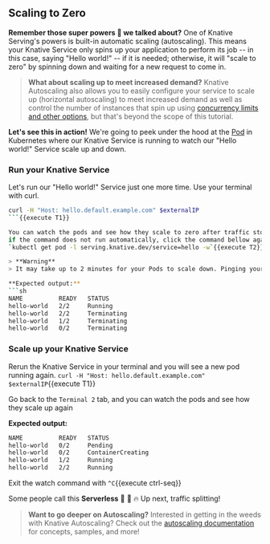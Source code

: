 ## Scaling to Zero

**Remember those super powers 🚀 we talked about?** One of Knative Serving's powers is built-in automatic scaling (autoscaling).
This means your Knative Service only spins up your application to perform its job -- in this case, saying "Hello world!"
-- if it is needed; otherwise, it will "scale to zero" by spinning down and waiting for a new request to come in.

> **What about scaling up to meet increased demand?**
> Knative Autoscaling also allows you to easily configure your service to scale up (horizontal autoscaling) to meet 
> increased demand as well as control the number of instances that spin up using
> [concurrency limits and other options](https://knative.dev/docs/serving/autoscaling/concurrency/),
> but that's beyond the scope of this tutorial.


**Let's see this in action!** We're going to peek under the hood at the [Pod](https://kubernetes.io/docs/concepts/workloads/pods/)
in Kubernetes where our Knative Service is
running to watch our "Hello world!" Service scale up and down.

### Run your Knative Service
Let's run our "Hello world!" Service just one more time. Use your terminal with curl.
```sh
curl -H "Host: hello.default.example.com" $externalIP
```{{execute T1}}

You can watch the pods and see how they scale to zero after traffic stops going to the URL (opened in a new Terminal tab,
if the command does not run automatically, click the command bellow again)
`kubectl get pod -l serving.knative.dev/service=hello -w`{{execute T2}}

> **Warning**
> It may take up to 2 minutes for your Pods to scale down. Pinging your service again will reset this timer.

**Expected output:**
```sh
NAME          READY   STATUS
hello-world   2/2     Running
hello-world   2/2     Terminating
hello-world   1/2     Terminating
hello-world   0/2     Terminating
```

### Scale up your Knative Service
Rerun the Knative Service in your terminal and you will see a new pod running again.
`curl -H "Host: hello.default.example.com" $externalIP`{{execute T1}}

Go back to the `Terminal 2` tab, and you can watch the pods and see how they scale up again

**Expected output:**
```sh
NAME          READY   STATUS
hello-world   0/2     Pending
hello-world   0/2     ContainerCreating
hello-world   1/2     Running
hello-world   2/2     Running
```

Exit the watch command with
`^C`{{execute ctrl-seq}}

Some people call this **Serverless** 🎉 🌮 🔥 Up next, traffic splitting!

> **Want to go deeper on Autoscaling?**
> Interested in getting in the weeds with Knative Autoscaling? Check out the
> [autoscaling documentation](https://knative.dev/docs/serving/autoscaling/) for concepts,
> samples, and more!

